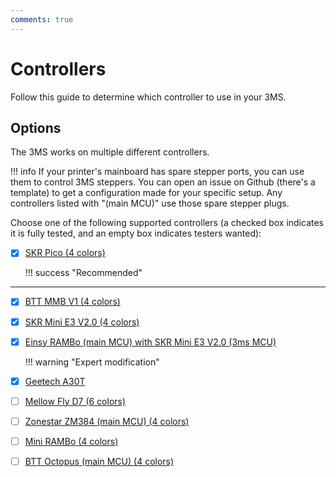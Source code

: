 ```yaml
---
comments: true
---
```


# Controllers

Follow this guide to determine which controller to use in your 3MS.

## Options

The 3MS works on multiple different controllers. 

!!! info
    If your printer's mainboard has spare stepper ports, you can use them to control 3MS steppers. You can open an issue on Github (there's a template) to get a configuration made for your specific setup. Any controllers listed with "(main MCU)" use those spare stepper plugs.

Choose one of the following supported controllers (a checked box indicates it is fully tested, and an empty box indicates testers wanted):

- [X] [SKR Pico (4 colors)](skrpico.md)

    !!! success "Recommended"
    
---

- [X] [BTT MMB V1 (4 colors)](bttmmb.md)
- [X] [SKR Mini E3 V2.0 (4 colors)](skrminie3v2.md)
- [X] [Einsy RAMBo (main MCU) with SKR Mini E3 V2.0 (3ms MCU)](einsyrambo-skrminie3v2.md)

    !!! warning "Expert modification"
    
- [X] [Geetech A30T](geetech-a30t.md)
- [ ] [Mellow Fly D7 (6 colors)](mellowflyd7.md)
- [ ] [Zonestar ZM384 (main MCU) (4 colors)](zm384main.md)
- [ ] [Mini RAMBo (4 colors)](minirambo.md)
- [ ] [BTT Octopus (main MCU) (4 colors)](bttoctopusmain.md)